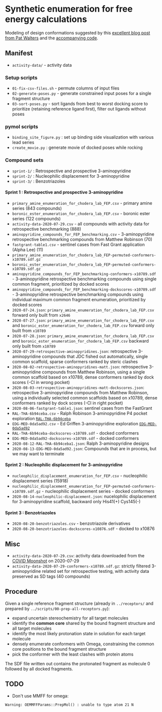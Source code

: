 # Synthetic enumeration for free energy calculations

Modeling of design conformations suggested by this [excellent blog post from Pat Walters](http://practicalcheminformatics.blogspot.com/2020/03/building-on-fragments-from-diamondxchem_30.html) and the [accompanying code](https://github.com/PatWalters/fragment_expansion/tree/master/oechem_eval).

## Manifest

* `activity-data/` - activity data

### Setup scripts
* `01-fix-csv-files.sh` - permute columns of input files
* `02-generate-poses.py` - generate constrained input poses for a single fragment structure
* `03-sort-poses.py` - sort ligands from best to worst docking score to prioritize (retaining reference ligand first), filter out ligands without poses

### pymol scripts
* `binding_site_figure.py` : set up binding side visualization with various lead series
* `create_movie.py` : generate movie of docked poses while rocking

### Compound sets
* `sprint-1/` : Retrospective and prospective 3-aminopyridine
* `sprint-2/` : Nucleophilic displacement for 3-aminopyridine
* `sprint-3/` : Benzotriazoles

#### Sprint 1 : Retrospective and prospective 3-aminopyridine

* `primary_amine_enumeration_for_chodera_lab_FEP.csv` - primary amine series (843 compounds)
* `boronic_ester_enumeration_for_chodera_lab_FEP.csv` - boronic ester series (122 compounds)
* `activity-data-2020-07-29.csv` - all compounds with activity data for retrospective benchmarking (888)
* `aminopyridine_compounds_for_FEP_benchmarking.csv` - 3-aminopyridine retrospective benchmarking compounds from Matthew Robinson (70)
* `fastgrant-table1.csv` - sentinel cases from Fast Grant application (Alpha Lee) (11)
* `primary_amine_enumeration_for_chodera_lab_FEP-permuted-conformers-x10789.sdf.gz`
* `boronic_ester_enumeration_for_chodera_lab_FEP-permuted-conformers-x10789.sdf.gz`
* `aminopyridine_compounds_for_FEP_benchmarking-conformers-x10789.sdf` - 3-aminopyridine retrospective benchmarking compounds using single common fragment, prioritized by docked scores
* `aminopyridine_compounds_for_FEP_benchmarking-dockscores-x10789.sdf` - 3-aminopyridine retrospective benchmarking compounds using individual maximum common fragment enumeration, prioritized by docked scores
* `2020-07-24.json`: `primary_amine_enumeration_for_chodera_lab_FEP.csv` forward only built from `x2646`
* `2020-07-27.json`: `primary_amine_enumeration_for_chodera_lab_FEP.csv` and `boronic_ester_enumeration_for_chodera_lab_FEP.csv` forward only built from `x10789`
* `2020-07-28.json`: `primary_amine_enumeration_for_chodera_lab_FEP.csv` and `boronic_ester_enumeration_for_chodera_lab_FEP.csv` backward only built from `x10789`
* `2020-07-29-retrospective-aminopyridines.json`: retrospective 3-aminopyridine compounds that JDC fished out automatically, single common scaffold, sparse conformers ranked by steric clashes
* `2020-08-02-retrospective-aminopyridines-matt.json`: retrospective 3-aminopyridine compounds from Matthew Robinson, using a single common scaffold based on x10789, dense conformers ranked by dock scores (-Cl in wrong pocket)
* `2020-08-03-retrospective-aminopyridines-matt-dockscores.json`: retrospective 3-aminopyridine compounds from Matthew Robinson, using a individually selected common scaffolds based on x10789, dense conformers ranked by dock scores (-Cl in right pocket)
* `2020-08-06-fastgrant-table1.json`: sentinel cases from the FastGrant
* `RAL-THA-6b94ceba.csv` - Ralph Robinson 3-aminopyridine P4 pocket exploration [`RAL-THA-6b94ceba`](https://postera.ai/covid/submissions/6b94ceba-f352-4275-ad8d-e766e56e6fa4)
* `EDG-MED-0da5ad92.csv` - Ed Griffen 3-aminopyridine exploration [`EDG-MED-0da5ad92`](https://covid.postera.ai/covid/submissions/0da5ad92-2252-46c0-8428-da7b3552d800)
* `RAL-THA-6b94ceba-dockscores-x10789.sdf` - docked conformers
* `EDG-MED-0da5ad92-dockscores-x10789.sdf` - docked conformers
* `2020-08-12-RAL-THA-6b94ceba1.json`: Ralph 3-aminopyridine designs
* `2020-08-13-EDG-MED-0da5ad92.json`: Compounds that are in process, but we may want to terminate

#### Sprint 2 : Nucleophilic displacement for 3-aminopyridine

* `nucleophilic_displacement_enumeration_for_FEP.csv` - nucleophilic displacement series (15918)
* `nucleophilic_displacement_enumeration_for_FEP-permuted-conformers-x10789.sdf.gz` - nucleophilic displacement series - docked conformers
* `2020-08-14-nucleophilic-displacement.json`: nucelophilic displacement for 3-aminopyridine scaffold, backward only His41(+) Cys145(-)

#### Sprint 3 : Benzotriazoles

* `2020-08-20-benzotriazoles.csv` - benzotriazole derivatives
* `2020-08-20-benzotriazoles-dockscores-x10876.sdf` - docked to x10876

## Misc
* `activity-data-2020-07-29.csv`: activity data downloaded from the [COVID Moonshot](https://covid.postera.ai/covid/activity_data.csv) on 2020-07-29
* `activity-data-2020-07-29-conformers-x10789.sdf.gz`: strictly filtered 3-aminopyridine related set for retrospective testing, with activity data preserved as SD tags (40 compounds)

## Procedure

Given a single reference fragment structure (already in `../receptors/` and prepared by `../scripts/00-prep-all-receptors.py`):
* expand uncertain stereochemistry for all target molecules
* identify the **common core** shared by the bound fragment structure and all target molecules
* identify the most likely protonation state in solution for each target molecule
* densely enumerate conformers with Omega, constraining the common core positions to the bound fragment structure
* pick the conformer with the least clashes with protein atoms

The SDF file written out contains the protonated fragment as molecule 0 followed by all docked fragments.

## TODO

* Don't use MMFF for omega:
```
Warning: OEMMFFParams::PrepMol() : unable to type atom 21 N
```
